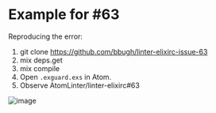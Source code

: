 # Example for #63

Reproducing the error:

1. git clone https://github.com/bbugh/linter-elixirc-issue-63
2. mix deps.get
3. mix compile
4. Open `.exguard.exs` in Atom. 
5. Observe AtomLinter/linter-elixirc#63

![image](https://cloud.githubusercontent.com/assets/438465/18033716/7b10f2cc-6cf1-11e6-9130-d02e6b7a12a9.png)
